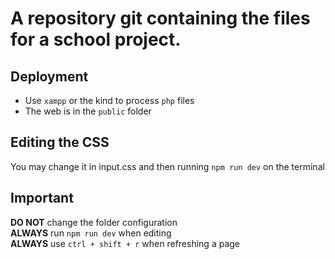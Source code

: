 # A repository git containing the files for a school project.

## Deployment

- Use `xampp` or the kind to process `php` files
- The web is in the `public` folder

## Editing the CSS

You may change it in input.css and then running `npm run dev` on the terminal

## Important

**DO NOT** change the folder configuration <br />
**ALWAYS** run `npm run dev` when editing <br />
**ALWAYS** use `ctrl + shift + r` when refreshing a page